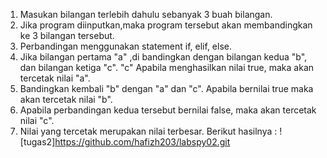 1. Masukan bilangan terlebih dahulu sebanyak 3 buah bilangan.
2. Jika program diinputkan,maka program tersebut akan membandingkan ke 3 bilangan tersebut.
3. Perbandingan menggunakan statement if, elif, else.
4. Jika bilangan pertama "a" ,di bandingkan dengan bilangan kedua "b", dan bilangan ketiga "c". "c" Apabila menghasilkan nilai true, maka akan 
tercetak nilai "a".
5. Bandingkan kembali "b" dengan "a" dan "c". Apabila bernilai true maka 
akan tercetak nilai "b".
6. Apabila perbandingan kedua tersebut bernilai false, maka akan 
tercetak nilai "c".
7. Nilai yang tercetak merupakan nilai terbesar.
Berikut hasilnya :
![tugas2]https://github.com/hafizh203/labspy02.git 
